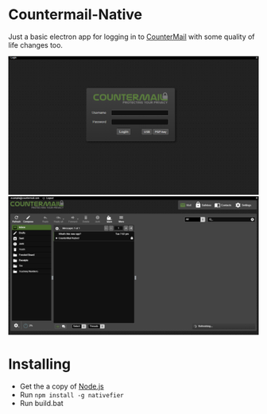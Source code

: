 # Countermail-Native
Just a basic electron app for logging in to [CounterMail](https://countermail.com/) with some quality of life changes too.

![Preview of login](preview.png)
![Another preview of inbox](preview2.png)

# Installing
* Get the a copy of [Node.js](https://nodejs.org)
* Run `npm install -g nativefier`
* Run build.bat
